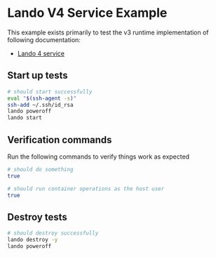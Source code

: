 # Lando V4 Service Example

This example exists primarily to test the v3 runtime implementation of following documentation:

* [Lando 4 service](https://docs.lando.dev/core/v4/landofile/services.html#lando-service)

## Start up tests

```bash
# should start successfully
eval "$(ssh-agent -s)"
ssh-add ~/.ssh/id_rsa
lando poweroff
lando start
```

## Verification commands

Run the following commands to verify things work as expected

```bash
# should do something
true

# should run container operations as the host user
true
```

## Destroy tests

```bash
# should destroy successfully
lando destroy -y
lando poweroff
```
